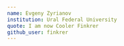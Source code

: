```yaml
---
name: Evgeny Zyrianov
institution: Ural Federal University
quote: I am now Cooler Finkrer
github_user: finkrer
---
```

